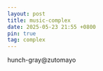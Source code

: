```yaml
---
layout: post
title: music-complex
date: 2025-05-23 21:55 +0800
pin: true
tag: complex
---
```


hunch-gray@zutomayo

